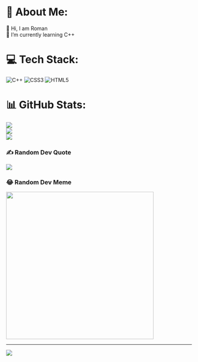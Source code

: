 # 💫 About Me:
👋 Hi, I am Roman<br>🌱 I’m currently learning C++<br>


# 💻 Tech Stack:
![C++](https://img.shields.io/badge/c++-%2300599C.svg?style=flat&logo=c%2B%2B&logoColor=white) ![CSS3](https://img.shields.io/badge/css3-%231572B6.svg?style=flat&logo=css3&logoColor=white) ![HTML5](https://img.shields.io/badge/html5-%23E34F26.svg?style=flat&logo=html5&logoColor=white)
# 📊 GitHub Stats:
![](https://github-readme-stats.vercel.app/api?username=gitbyways&theme=radical&hide_border=false&include_all_commits=true&count_private=false)<br/>
![](https://github-readme-streak-stats.herokuapp.com/?user=gitbyways&theme=radical&hide_border=false)<br/>
![](https://github-readme-stats.vercel.app/api/top-langs/?username=gitbyways&theme=radical&hide_border=false&include_all_commits=true&count_private=false&layout=compact)

### ✍️ Random Dev Quote
![](https://quotes-github-readme.vercel.app/api?type=horizontal&theme=radical)

### 😂 Random Dev Meme
<img src='https://randommeme-five.vercel.app/' style="height: 400px;"/>

---
[![](https://visitcount.itsvg.in/api?id=gitbyways&icon=0&color=4)](https://visitcount.itsvg.in)
  
<!-- Proudly created with GPRM ( https://gprm.itsvg.in ) -->


<!---
gitbyways/gitbyways is a ✨ special ✨ repository because its `README.md` (this file) appears on your GitHub profile.
You can click the Preview link to take a look at your changes.
--->
